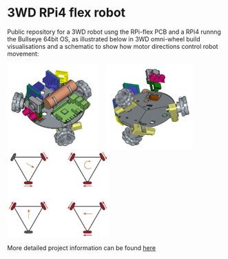 # 3WD RPi4 flex robot
Public repository for a 3WD robot usng the RPi-flex PCB and a RPi4 runnng the Bullseye 64bit OS, as illustrated below in 3WD omni-wheel build visualisations and a schematic to show how motor directions control robot movement:

<img src="images\3WD_robot_vis-image01.jpeg" width="210" height="200"> &nbsp; &nbsp; <img src="images\3WD_robot_vis-image08.jpeg" width="202" height="200">  &nbsp; &nbsp; <img src="images\3WD_omni-wheels-drive_logic_180DEG_600w.jpg" width="238" height="200">

 More detailed project information can be found [here](https://onlinedevices.org.uk/RPi4_3WD_robot)
